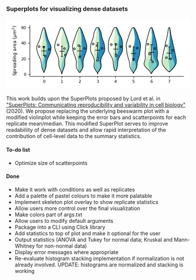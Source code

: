 ### Superplots for visualizing dense datasets ###

![Current exemplary superplot](superplot_v0-7.png "Optional title")

This work builds upon the SuperPlots proposed by Lord et al. in ["SuperPlots: Communicating reproducibility and variability in cell biology"](https://doi.org/10.1083/jcb.202001064) (2020). We propose replacing the underlying beeswarm plot with a modified violinplot while keeping the error bars and scatterpoints for each replicate mean/median. This modified SuperPlot serves to improve readabiliity of dense datasets and allow rapid interpretation of the contribution of cell-level data to the summary statistics.

#### To-do list ####
* Optimize size of scatterpoints

#### Done ####
* Make it work with conditions as well as replicates
* Add a palette of pastel colours to make it more palatable
* Implement skeleton plot overlay to show replicate statistics
* Allow users more control over the final visualization
* Make colors part of args.txt
* Allow users to modify default arguments
* Package into a CLI using Click library
* Add statistics to top of plot and make it optional for the user
* Output statistics (ANOVA and Tukey for normal data; Kruskal and Mann-Whitney for non-normal data)
* Display error messages where appropriate
* Re-evaluate histogram stacking implementation if normalization is not already involved. UPDATE: histograms are normalized and stacking is working
